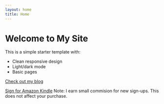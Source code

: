 ```yaml
---
layout: home
title: Home
---
```


# Welcome to My Site

This is a simple starter template with:

- Clean responsive design
- Light/dark mode
- Basic pages

[Check out my blog](/blog)

[Sign for Amazon Kindle](https://www.amazon.co.uk/kindle-dbs/hz/signup?tag=kindle-atardeceres-21)
Note: I earn small commision for new sign-ups. This does not affect your purchase.
